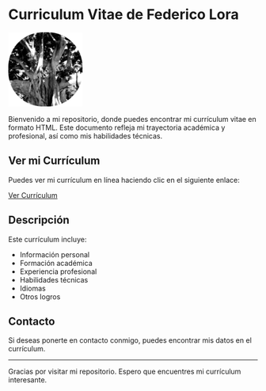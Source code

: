 # Curriculum Vitae de Federico Lora

<img src="Mi Logo Redondo.png" alt="Mi Logo" width="150"/>

Bienvenido a mi repositorio, donde puedes encontrar mi currículum vitae en formato HTML. Este documento refleja mi trayectoria académica y profesional, así como mis habilidades técnicas.

## Ver mi Currículum

Puedes ver mi currículum en línea haciendo clic en el siguiente enlace:

[Ver Currículum](https://htmlpreview.github.io/?https://github.com/Fedes10/Fedes10/blob/main/Federico.html)

## Descripción

Este currículum incluye:

- Información personal
- Formación académica
- Experiencia profesional
- Habilidades técnicas
- Idiomas
- Otros logros

## Contacto

Si deseas ponerte en contacto conmigo, puedes encontrar mis datos en el currículum.

---

Gracias por visitar mi repositorio. Espero que encuentres mi currículum interesante.
